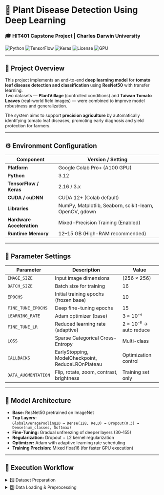 # 🌿 Plant Disease Detection Using Deep Learning  
### 🎓 HIT401 Capstone Project | Charles Darwin University  

![Python](https://img.shields.io/badge/Python-3.12-blue?logo=python)
![TensorFlow](https://img.shields.io/badge/TensorFlow-2.16-orange?logo=tensorflow)
![Keras](https://img.shields.io/badge/Keras-3.x-red?logo=keras)
![License](https://img.shields.io/badge/License-Academic-blue)
![GPU](https://img.shields.io/badge/Runtime-GPU%20(A100)-green)

---

## 📘 Project Overview  
This project implements an end-to-end **deep learning model** for **tomato leaf disease detection and classification** using **ResNet50** with transfer learning.  
Two datasets — **PlantVillage** (controlled conditions) and **Taiwan Tomato Leaves** (real-world field images) — were combined to improve model robustness and generalization.

The system aims to support **precision agriculture** by automatically identifying tomato leaf diseases, promoting early diagnosis and yield protection for farmers.

---

## ⚙️ Environment Configuration  

| Component | Version / Setting |
|------------|------------------|
| **Platform** | Google Colab Pro+ (A100 GPU) |
| **Python** | 3.12 |
| **TensorFlow / Keras** | 2.16 / 3.x |
| **CUDA / cuDNN** | CUDA 12+ (Colab default) |
| **Libraries** | NumPy, Matplotlib, Seaborn, scikit-learn, OpenCV, gdown |
| **Hardware Acceleration** | Mixed-Precision Training (Enabled) |
| **Runtime Memory** | 12–15 GB (High-RAM recommended) |

---

## 🧮 Parameter Settings  

| Parameter | Description | Value |
|------------|--------------|-------|
| `IMAGE_SIZE` | Input image dimensions | (256 × 256) |
| `BATCH_SIZE` | Batch size for training | 16 |
| `EPOCHS` | Initial training epochs (frozen base) | 10 |
| `FINE_TUNE_EPOCHS` | Deep fine-tuning epochs | 15 |
| `LEARNING_RATE` | Adam optimizer (base) | 3 × 10⁻⁴ |
| `FINE_TUNE_LR` | Reduced learning rate (adaptive) | 2 × 10⁻⁵ → auto reduce |
| `LOSS` | Sparse Categorical Cross-Entropy | Multi-class |
| `CALLBACKS` | EarlyStopping, ModelCheckpoint, ReduceLROnPlateau | Optimization control |
| `DATA_AUGMENTATION` | Flip, rotate, zoom, contrast, brightness | Training set only |

---

## 🧠 Model Architecture  

- **Base:** ResNet50 pretrained on ImageNet  
- **Top Layers:**  
  `GlobalAveragePooling2D → Dense(128, ReLU) → Dropout(0.3) → Dense(num_classes, Softmax)`  
- **Fine-Tuning:** Gradual unfreezing of deeper layers (30–155)  
- **Regularization:** Dropout + L2 kernel regularization  
- **Optimizer:** Adam with adaptive learning rate scheduling  
- **Training Precision:** Mixed float16 (for faster GPU execution)

---

## 🧩 Execution Workflow  

<details>
<summary>1️⃣ Dataset Preparation</summary>

- Download `tomato_dataset.zip` from Google Drive.  
- Extract into `/Dataset of Tomato Leaves/` directory.  
- Folder structure:


Dataset of Tomato Leaves/
├── plantvillage/
│ └── 5 cross-validation/
└── taiwan/
└── data augmentation/

- Both datasets merged to ensure balanced representation.
</details>

<details>
<summary>2️⃣ Data Loading & Preprocessing</summary>

```python
plant_ds = tf.keras.preprocessing.image_dataset_from_directory(plant_path)
taiwan_ds = tf.keras.preprocessing.image_dataset_from_directory(taiwan_path)
combined_ds = plant_ds.concatenate(taiwan_ds)


Split into 80% Train, 10% Validation, 10% Test

Applied normalization (Rescaling(1./255)) and augmentation

Prefetching enabled for GPU optimization

</details> <details> <summary>3️⃣ Model Training Phases</summary>

Stage 1: Train dense head with ResNet50 frozen

Stage 2: Unfreeze upper 100–155 layers → fine-tune

Stage 3: Enable mixed-precision for performance gains

Stage 4: Apply adaptive callbacks

EarlyStopping: monitors validation accuracy

ReduceLROnPlateau: dynamically lowers LR

ModelCheckpoint: saves best weights

</details> <details> <summary>4️⃣ Evaluation & Visualization</summary>

Test Accuracy: ~81 %

Validation Accuracy: ~85 %

Macro F1-Score: ~0.84

Confusion Matrix plotted via Seaborn

Grad-CAM heatmaps show feature localization over lesions and infected areas.

</details> <details> <summary>5️⃣ Reproducibility & Deployment</summary>

Model saved as best_model.keras and tomato_model_finetuned_fast.keras

Compatible with TensorFlow Lite for mobile apps

Easily re-trainable using same data structure in Colab or local GPU

</details>
📊 Results Summary
Metric	Value
Training Accuracy	94.9 %
Validation Accuracy	85.8 %
Test Accuracy	81.2 %
Test Loss	0.90
F1-Score (Macro)	0.84
Best Model	Mixed-Precision Fine-Tuned ResNet50
🔬 Grad-CAM Insights
Observation	Description
Healthy Leaves	Model focuses on entire surface uniformity
Leaf Mold / Early Blight	Attention on dark necrotic patches
Yellow Leaf Curl Virus	Heatmaps highlight distorted leaf edges
Powdery Mildew	Concentration on white fungal textures
🧭 Future Enhancements

Expand dataset with more field-captured samples

Apply object detection for multi-leaf scenes

Deploy as mobile application for farmers

Explore EfficientNetV2 or Vision Transformers (ViT) for higher accuracy

📁 Repository Structure
Plant-Disease-Detection/
 ├── Dataset of Tomato Leaves        # All Data about tomato leaves 
 ├── gitattributes                   # configure Git LFS for dataset images                   
 ├── README.md                       # Documentation file  
 └── Tomatoo.ipynb                   # # Full training and evaluation notebook/Output metrics and Grad-CAM visuals

⚠️ Notes

GPU Runtime Required: Enable GPU in Colab → Runtime → Change runtime type → GPU

Approx. Training Time: ~2 hrs (25 epochs total on A100 GPU)

Dataset Source:
Mendeley Data (DOI: 10.17632/ngdgg79rzb.1
)

Ethical Use: For academic and research purposes only

👨‍💻 Author

HIT401-017 Plant Disease Recognition using Deep Learning
Bachelor of Information Technology
Charles Darwin University – 2025

